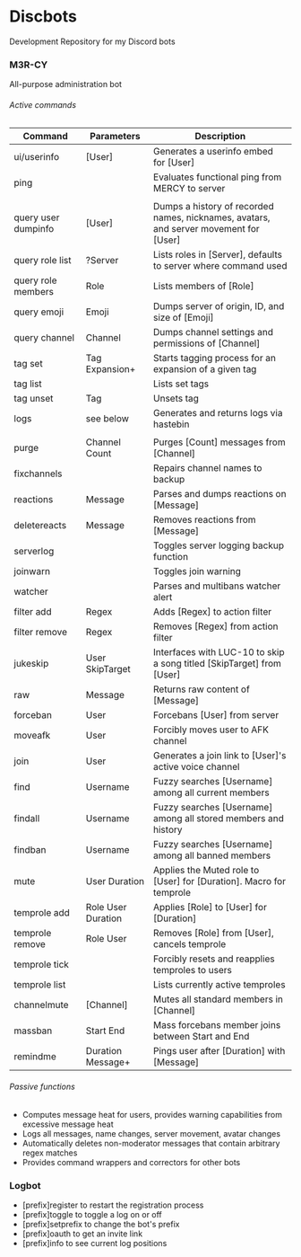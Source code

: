 # Discbots


Development Repository for my Discord bots

### M3R-CY

All-purpose administration bot

###### Active commands
| Command             | Parameters         | Description                                                                           |
|---------------------|--------------------|---------------------------------------------------------------------------------------|
| ui/userinfo         | [User]             | Generates a userinfo embed for [User]                                                 |
| ping                |                    | Evaluates functional ping from MERCY to server                                        |
|                     |                    |                                                                                       |
| query user dumpinfo | [User]             | Dumps a history of recorded names, nicknames, avatars, and server movement for [User] |
| query role list     | ?Server            | Lists roles in [Server], defaults to server where command used                        |
| query role members  | Role               | Lists members of [Role]                                                               |
| query emoji         | Emoji              | Dumps server of origin, ID, and size of [Emoji]                                       |
| query channel       | Channel            | Dumps channel settings and permissions of [Channel]                                   |
| tag set             | Tag Expansion+     | Starts tagging process for an expansion of a given tag                                |
| tag list            |                    | Lists set tags                                                                        |
| tag unset           | Tag                | Unsets tag                                                                            |
| logs                | see below          | Generates and returns logs via hastebin                                               |
|                     |                    |                                                                                       |
| purge               | Channel Count      | Purges [Count] messages from [Channel]                                                |
| fixchannels         |                    | Repairs channel names to backup                                                       |
| reactions           | Message            | Parses and dumps reactions on [Message]                                               |
| deletereacts        | Message            | Removes reactions from [Message]                                                      |
| serverlog           |                    | Toggles server logging backup function                                                |
| joinwarn            |                    | Toggles join warning                                                                  |
| watcher             |                    | Parses and multibans watcher alert                                                    |
| filter add          | Regex              | Adds [Regex] to action filter                                                         |
| filter remove       | Regex              | Removes [Regex] from action filter                                                    |
| jukeskip            | User SkipTarget    | Interfaces with LUC-10 to skip a song titled [SkipTarget] from [User]                 |
| raw                 | Message            | Returns raw content of [Message]                                                      |
| forceban            | User               | Forcebans [User] from server                                                          |
| moveafk             | User               | Forcibly moves user to AFK channel                                                    |
| join                | User               | Generates a join link to [User]'s active voice channel                                |
| find                | Username           | Fuzzy searches [Username] among all current members                                   |
| findall             | Username           | Fuzzy searches [Username] among all stored members and history                        |
| findban             | Username           | Fuzzy searches [Username] among all banned members                                    |
| mute                | User Duration      | Applies the Muted role to [User] for [Duration]. Macro for temprole                   |
| temprole add        | Role User Duration | Applies [Role] to [User] for [Duration]                                               |
| temprole remove     | Role User          | Removes [Role] from [User], cancels temprole                                          |
| temprole tick       |                    | Forcibly resets and reapplies temproles to users                                      |
| temprole list       |                    | Lists currently active temproles                                                      |
| channelmute         | [Channel]          | Mutes all standard members in [Channel]                                               |
| massban             | Start End          | Mass forcebans member joins between Start and End                                     |
| remindme            | Duration Message+  | Pings user after [Duration] with [Message]                                            |

###### Passive functions

* Computes message heat for users, provides warning capabilities from excessive message heat
* Logs all messages, name changes, server movement, avatar changes
* Automatically deletes non-moderator messages that contain arbitrary regex matches
* Provides command wrappers and correctors for other bots



### Logbot

* [prefix]register to restart the registration process
* [prefix]toggle <logname> to toggle a log on or off
* [prefix]setprefix to change the bot's prefix
* [prefix]oauth to get an invite link
* [prefix]info to see current log positions


